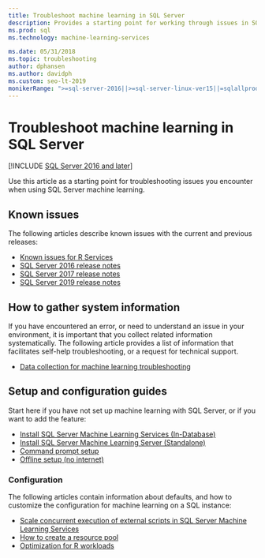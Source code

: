 ```yaml
---
title: Troubleshoot machine learning in SQL Server
description: Provides a starting point for working through issues in SQL machine learning.
ms.prod: sql
ms.technology: machine-learning-services

ms.date: 05/31/2018  
ms.topic: troubleshooting
author: dphansen
ms.author: davidph
ms.custom: seo-lt-2019
monikerRange: ">=sql-server-2016||>=sql-server-linux-ver15||=sqlallproducts-allversions"
---
```


# Troubleshoot machine learning in SQL Server
[!INCLUDE [SQL Server 2016 and later](../../includes/applies-to-version/sqlserver2016.md)]

Use this article as a starting point for troubleshooting issues you encounter when using SQL Server machine learning.

## Known issues

The following articles describe known issues with the current and previous releases:

+ [Known issues for R Services](known-issues-for-sql-server-machine-learning-services.md)
+ [SQL Server 2016 release notes](../../sql-server/sql-server-2016-release-notes.md)
+ [SQL Server 2017 release notes](../../sql-server/sql-server-2017-release-notes.md)
+ [SQL Server 2019 release notes](../../sql-server/sql-server-version-15-release-notes.md)

## How to gather system information

If you have encountered an error, or need to understand an issue in your environment, it is important that you collect related information systematically. The following article provides a list of information that facilitates self-help troubleshooting, or a request for technical support.

+ [Data collection for machine learning troubleshooting](data-collection-ml-troubleshooting-process.md)

## Setup and configuration guides

Start here if you have not set up machine learning with SQL Server, or if you want to add the feature:

+ [Install SQL Server Machine Learning Services (In-Database)](../install/sql-machine-learning-services-windows-install.md)
+ [Install SQL Server Machine Learning Server (Standalone)](../install/sql-machine-learning-standalone-windows-install.md)
+ [Command prompt setup](../install/sql-ml-component-commandline-install.md)
+ [Offline setup (no internet)](../install/sql-ml-component-install-without-internet-access.md)

### Configuration

The following articles contain information about defaults, and how to customize the configuration for machine learning on a SQL instance:

+ [Scale concurrent execution of external scripts in SQL Server Machine Learning Services](../administration/scale-concurrent-execution-external-scripts.md)   
+ [How to create a resource pool](../administration/create-external-resource-pool.md)
+ [Optimization for R workloads](../r/operationalizing-your-r-code.md)
